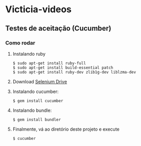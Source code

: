 # Victicia-videos

## Testes de aceitação (Cucumber)

### Como rodar

1. Instalando ruby

    ``` 
    $ sudo apt-get install ruby-full
    $ sudo apt-get install build-essential patch
    $ sudo apt-get install ruby-dev zlib1g-dev liblzma-dev 
    ```
    
2. Download [Selenium Drive][1]
3. Instalando cucumber: 

	``` 
	$ gem install cucumber 
	```

4. Instalando bundle: 
	``` 
	$ gem install bundler 
	```

5. Finalmente, vá ao diretório deste projeto e execute
	```
	$ cucumber 
	```

[1]: http://www.seleniumhq.org/download/
  